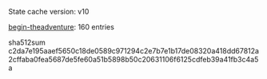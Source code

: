State cache version: v10

[begin-theadventure](https://github.com/begin-theadventure): 160 entries

sha512sum c2da7e195aaef5650c18de0589c971294c2e7b7e1b17de08320a418dd67812a2cffaba0fea5687de5fe60a51b5898b50c20631106f6125cdfeb39a41fb3c4a5a
